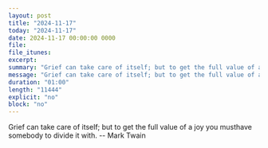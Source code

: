 ```yaml
---
layout: post
title: "2024-11-17"
today: "2024-11-17"
date: 2024-11-17 00:00:00 0000
file:
file_itunes:
excerpt:
summary: "Grief can take care of itself; but to get the full value of a joy you musthave somebody to divide it with. -- Mark Twain"
message: "Grief can take care of itself; but to get the full value of a joy you musthave somebody to divide it with. -- Mark Twain"
duration: "01:00"
length: "11444"
explicit: "no"
block: "no"
---
```

Grief can take care of itself; but to get the full value of a joy you musthave somebody to divide it with. -- Mark Twain

